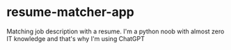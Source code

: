 # resume-matcher-app
Matching job description with a resume. I'm a python noob with almost zero IT knowledge and that's why I'm using ChatGPT 
